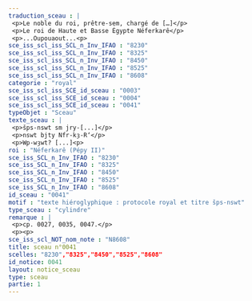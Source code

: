 ```yaml
---
traduction_sceau : |
 <p>Le noble du roi, prêtre-sem, chargé de […]</p>
 <p>Le roi de Haute et Basse Égypte Néferkarê</p>
 <p>...Oupouaout...<p>
sce_iss_scl_iss_SCL_n_Inv_IFAO : "8230"
sce_iss_scl_iss_SCL_n_Inv_IFAO : "8325"
sce_iss_scl_iss_SCL_n_Inv_IFAO : "8450"
sce_iss_scl_iss_SCL_n_Inv_IFAO : "8525"
sce_iss_scl_iss_SCL_n_Inv_IFAO : "8608"
categorie : "royal"
sce_iss_scl_iss_SCE_id_sceau : "0003"
sce_iss_scl_iss_SCE_id_sceau : "0004"
sce_iss_scl_iss_SCE_id_sceau : "0041"
typeObjet : "Sceau"
texte_sceau : |
 <p>šps-nswt sm jry-[...]</p>
 <p>nswt bjty Nfr-kȝ-R‘</p>
 <p>Wp-wȝwt? [...]<p>
roi : "Néferkarê (Pépy II)"
sce_iss_SCL_n_Inv_IFAO : "8230"
sce_iss_SCL_n_Inv_IFAO : "8325"
sce_iss_SCL_n_Inv_IFAO : "8450"
sce_iss_SCL_n_Inv_IFAO : "8525"
sce_iss_SCL_n_Inv_IFAO : "8608"
id_sceau : "0041"
motif : "texte hiéroglyphique : protocole royal et titre šps-nswt"
type_sceau : "cylindre"
remarque : |
 <p>cp. 0027, 0035, 0047.</p>
 <p><p>
sce_iss_scl_NOT_nom_note : "N8608"
title: sceau n°0041
scelles: "8230","8325","8450","8525","8608"
id_notice: 0041
layout: notice_sceau
type: sceau
partie: 1
---
```

